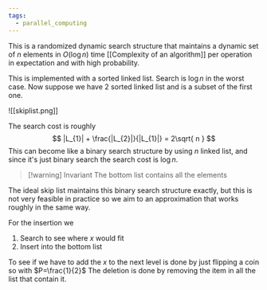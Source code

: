 ```yaml
---
tags:
  - parallel_computing
---
```

This is a randomized dynamic search structure that maintains a dynamic set of $n$ elements in $O(\log n )$ time [[Complexity of an algorithm]] per operation in expectation and with high probability.

This is implemented with a sorted linked list. Search is $\log n$ in the worst case.
Now suppose we have 2 sorted linked list and is a subset of the first one.

![[skiplist.png]]

The search cost is roughly 
$$
|L_{1}| + \frac{|L_{2}|}{|L_{1}|} = 2\sqrt{ n }
$$
This can become like a binary search structure by using $n$ linked list, and since it's just binary search the search cost is $\log n$. 

>[!warning] Invariant
>The bottom list contains all the elements

The ideal skip list maintains this binary search structure exactly, but this is not very feasible in practice so we aim to an approximation that works roughly in the same way. 

For the insertion we 
1) Search to see where $x$ would fit
2) Insert into the bottom list

To see if we have to add the $x$ to the next level is done by just flipping a coin so with $P=\frac{1}{2}$
The deletion is done by removing the item in all the list that contain it. 